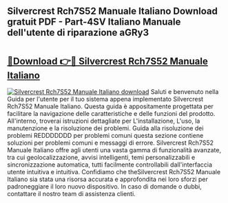 ## Silvercrest Rch7S52 Manuale Italiano Download gratuit PDF - Part-4SV Italiano Manuale dell'utente di riparazione aGRy3

# <h2><a href="http://dfbtxp.blite.top/?on=Silvercrest+Rch7S52+Manuale+Italiano">🔗Download 👉🔴 Silvercrest Rch7S52 Manuale Italiano</a></h2>

[![Silvercrest Rch7S52 Manuale Italiano download](https://i.imgur.com/lujVjoI.png)](http://dfbtxp.blite.top/?on=Silvercrest+Rch7S52+Manuale+Italiano)
Saluti e benvenuto nella Guida per l'utente per il tuo sistema appena implementato Silvercrest Rch7S52 Manuale Italiano. Questa guida è appositamente progettata per facilitare la navigazione delle caratteristiche e delle funzioni del prodotto. All'interno, troverai istruzioni dettagliate per L'installazione, L'uso, la manutenzione e la risoluzione dei problemi. Guida alla risoluzione dei problemi REDDDDDDD per problemi comuni questa sezione contiene soluzioni per problemi comuni e messaggi di errore. Silvercrest Rch7S52 Manuale Italiano offre agli utenti una vasta gamma di funzionalità avanzate, tra cui geolocalizzazione, avvisi intelligenti, temi personalizzabili e sincronizzazione automatica, tutti facilmente controllabili dall'interfaccia utente intuitiva e intuitiva. Confidiamo che theSilvercrest Rch7S52 Manuale Italiano sia stata una risorsa accurata e approfondita nei loro sforzi per padroneggiare il loro nuovo dispositivo. In caso di domande o dubbi, contattare il nostro team di assistenza clienti.
